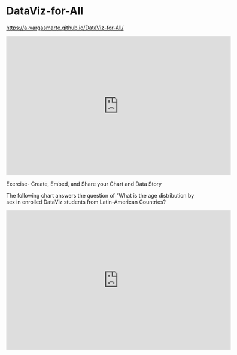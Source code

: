# DataViz-for-All
https://a-vargasmarte.github.io/DataViz-for-All/
<iframe width="600" height="371" seamless frameborder="0" scrolling="no" src="https://docs.google.com/spreadsheets/d/1L6jQUAWG3tt6nS8otla1jobhgzSA9P9akHDeFrgH_RI/pubchart?oid=1393909436&amp;format=interactive"></iframe>

Exercise- Create, Embed, and Share your Chart and Data Story

The following chart answers the question of "What is the age distribution by sex in enrolled DataViz students from Latin-American Countries?

<iframe width="600" height="371" seamless frameborder="0" scrolling="no" src="https://docs.google.com/spreadsheets/d/1e6a2X_pCkOScuiJ6DDaAEeiEOYtuR1C8uSIZoEkxlLQ/pubchart?oid=2136642265&amp;format=interactive"></iframe>
